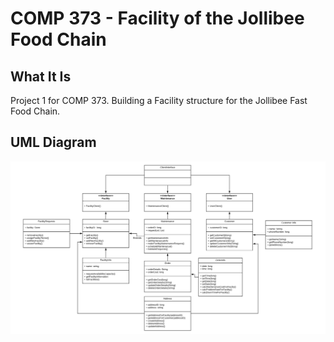 # COMP 373 - Facility of the Jollibee Food Chain
## What It Is
Project 1 for COMP 373. Building a Facility structure for the Jollibee Fast Food Chain. 
## UML Diagram
![UML Diagram](UML.png)

